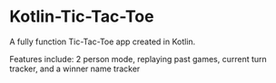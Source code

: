 # Kotlin-Tic-Tac-Toe
A fully function Tic-Tac-Toe app created in Kotlin.

Features include: 2 person mode, replaying past games, current turn tracker, and a winner name tracker
